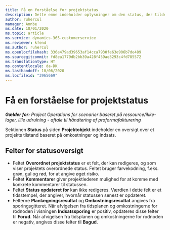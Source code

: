```yaml
---
title: Få en forståelse for projektstatus
description: Dette emne indeholder oplysninger om den status, der tildeles projekter i Dynamics 365 Project Operations.
author: ruhercul
manager: Annbe
ms.date: 10/01/2020
ms.topic: article
ms.service: dynamics-365-customerservice
ms.reviewer: kfend
ms.author: ruhercul
ms.openlocfilehash: 336e479ad39653af14cca7930fe63e906b7de489
ms.sourcegitcommit: fd8ea1779db2bb39a428f459ae3293c4fd785572
ms.translationtype: HT
ms.contentlocale: da-DK
ms.lasthandoff: 10/06/2020
ms.locfileid: "3965669"
---
```

# <a name="understand-project-status"></a>Få en forståelse for projektstatus

_**Gælder for:** Project Operations for scenarier baseret på ressource/ikke-lager, lille udrulning - aftale til håndtering af proformafakturering_


Sektionen **Status** på siden **Projektobjekt** indeholder en oversigt over et projekts tilstand baseret på omkostninger og indsats.


## <a name="status-summary-fields"></a>Felter for statusoversigt

- Feltet **Overordnet projektstatus** er et felt, der kan redigeres, og som viser projektets overordnede status. Feltet bruger farvekodning, f.eks. grøn, gul og rød, for at angive øget risiko. 
- Feltet **Kommentarer** giver projektlederen mulighed for at komme med konkrete kommentarer til statussen. 
- Feltet **Status opdateret for** kan ikke redigeres. Værdien i dette felt er et tidsstempel, der angiver, hvornår statussen senest er opdateret.
- Felterne **Planlægningsresultat** og **Omkostningsresultat** angives fra sporingsgitteret. Når afvigelsen fra tidsplanen og omkostningerne for rodnoden i visningen **Indsatssporing** er positiv, opdateres disse felter til **Forud**. Når afvigelsen fra tidsplanen og omkostningerne for rodnoden er negativ, angives disse felter til **Bagud**.
